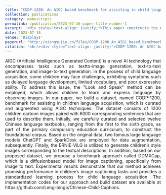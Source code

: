 ```yaml
---
title: "CODP-1200: An AIGC based benchmark for assisting in child language acquisition"
collection: publications
category: manuscripts
permalink: /publication/2023-07-16-paper-title-number-1
excerpt: '<div style="text-align: justify;">This paper constructs the CODP - 1200 dataset using AIGC for child language acquisition and proposes the DDMXCap method, with experiments validating its efficacy.</div>'
date: 2023-07-16
venue: 'Displays'
paperurl: 'http://xiongyujie.cn/files/CODP-1200_An_AIGC_based_benchmark_for_assisting_in_child_language_acquisition.pdf'
citation: '<br/><div style="text-align: justify;">CODP-1200: An AIGC based benchmark for assisting in child language acquisition, G. Leng, G. Zhang, Y.-J. Xiong* and J. Chen, Displays, 2023, 82: 102627</div>'
---
```


<div style="text-align: justify;">AIGC (Artificial Intelligence Generated Content) is a novel AI technology that encompasses tasks such as textto-image generation, text-to-text generation, and image-to-text generation. In the process of child language acquisition, some children may face challenges, exhibiting symptoms such as delayed language development, limited vocabulary, and poor expressive ability. To address this issue, the "Look and Speak" method can be employed, which allows children to learn and express language by observing images. In our paper, we build a dataset, named CODP-1200, benchmark for assisting in children language acquisition, which is curated and augmented using AIGC techniques. The dataset consists of 1200 children cartoon images paired with 6000 corresponding sentences that are used to describe them. Initially, we carefully curated and selected twelve Chinese language textbooks, ranging from the first to the sixth grade, as part of the primary compulsory education curriculum, to construct the foundational corpus. Based on the original data, two famous large language models ChatGPT and SparkDesk are employed for data augmentation, subsequently. Finally, the ERNIE-ViLG is utilized to generate children’s style images corresponding to the textual descriptions. In addition, based on our proposed dataset, we propose a benchmark approach called DDMXCap, which is a diffusionbased model for image captioning, specifically from image to text. Experimental results demonstrate that our method achieves promising performance in children’s image captioning tasks and provides a standardized learning process for child language acquisition. The implementation codes for our approach and build dataset are available at https://github.com/Leng-bingo/Chinese-Child-Captions.</div>

<br/>
